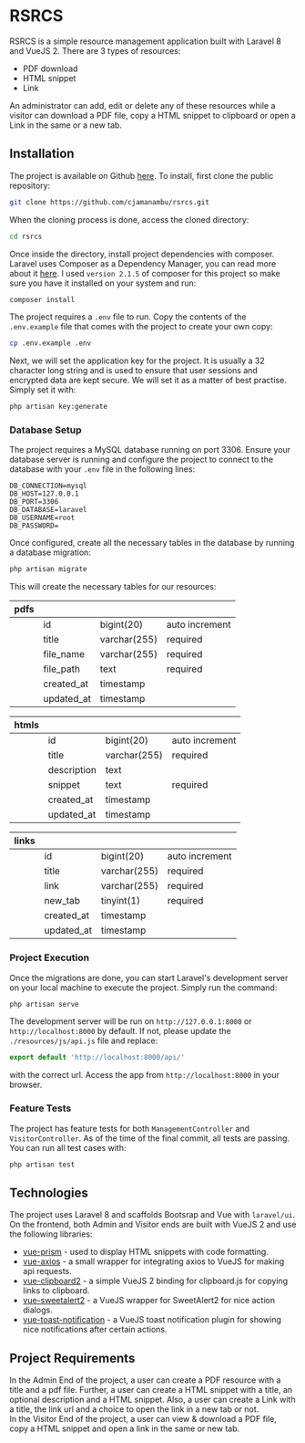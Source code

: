 # RSRCS
RSRCS is a simple resource management application built with Laravel 8 and VueJS 2. There are 3 types of resources:
- PDF download
- HTML snippet
- Link

An administrator can add, edit or delete any of these resources while a visitor can download a PDF file, copy a HTML snippet to clipboard or open a Link in the same or a new tab.

## Installation
The project is available on Github [here](https://github.com/cjamanambu/rsrcs). To install, first clone the public repository:
```sh
git clone https://github.com/cjamanambu/rsrcs.git
```
When the cloning process is done, access the cloned directory:
```sh
cd rsrcs
```
Once inside the directory, install project dependencies with composer. Laravel uses Composer as a Dependency Manager, you can read more about it [here](https://getcomposer.org/). I used ```version 2.1.5``` of composer for this project so make sure you have it installed on your system and run:
```sh
composer install
```
The project requires a ```.env``` file to run. Copy the contents of the ```.env.example``` file that comes with the project to create your own copy:
```sh
cp .env.example .env
```
Next, we will set the application key for the project. It is usually a 32 character long string and is used to ensure that user sessions and encrypted data are kept secure. We will set it as a matter of best practise. Simply set it with:
```sh
php artisan key:generate
```

### Database Setup
The project requires a MySQL database running on port 3306. Ensure your database server is running and configure the project to connect to the database with your  ```.env``` file in the following lines:
```
DB_CONNECTION=mysql
DB_HOST=127.0.0.1
DB_PORT=3306
DB_DATABASE=laravel
DB_USERNAME=root
DB_PASSWORD=
```
Once configured, create all the necessary tables in the database by running a database migration:
```sh
php artisan migrate
```
This will create the necessary tables for our resources:

| pdfs |  | | |
| ------ | ------ | ------ | ------ |
| | id | bigint(20) | auto increment |
| | title | varchar(255) | required |
| | file_name | varchar(255) | required |
| | file_path | text | required |
| | created_at | timestamp | |
| | updated_at | timestamp | |

| htmls |  | | |
| ------ | ------ | ------ | ------ |
| | id | bigint(20) | auto increment |
| | title | varchar(255) | required |
| | description | text | |
| | snippet | text | required |
| | created_at | timestamp | |
| | updated_at | timestamp | |

| links |  | | |
| ------ | ------ | ------ | ------ |
| | id | bigint(20) | auto increment |
| | title | varchar(255) | required |
| | link | varchar(255) | required |
| | new_tab | tinyint(1) | required |
| | created_at | timestamp | |
| | updated_at | timestamp | |

### Project Execution
Once the migrations are done, you can start Laravel's development server on your local machine to execute the project. Simply run the command:
```sh
php artisan serve
```
The development server will be run on `http://127.0.0.1:8000` or `http://localhost:8000` by default. If not, please update the `./resources/js/api.js` file and replace:
```js
export default 'http://localhost:8000/api/'
```
with the correct url. Access the app from `http://localhost:8000` in your browser.

### Feature Tests
The project has feature tests for both `ManagementController` and `VisitorController`. As of the time of the final commit, all tests are passing. You can run all test cases with:
```sh
php artisan test
```

## Technologies
The project uses Laravel 8 and scaffolds Bootsrap and Vue with `laravel/ui`. On the frontend, both Admin and Visitor ends are built with VueJS 2 and use the following libraries:

- [vue-prism](https://vue-prism.netlify.app/) - used to display HTML snippets with code formatting.
- [vue-axios](https://www.npmjs.com/package/vue-axios) - a small wrapper for integrating axios to VueJS for making api requests.
- [vue-clipboard2](https://www.npmjs.com/package/vue-clipboard2) - a simple VueJS 2 binding for clipboard.js for copying links to clipboard.
- [vue-sweetalert2](https://www.npmjs.com/package/vue-sweetalert2) - a VueJS wrapper for SweetAlert2 for nice action dialogs.
- [vue-toast-notification](https://www.npmjs.com/package/vue-toast-notification) - a VueJS toast notification plugin for showing nice notifications after certain actions.

## Project Requirements
In the Admin End of the project, a user can create a PDF resource with a title and a pdf file. Further, a user can create a HTML snippet with a title, an optional description and a HTML snippet. Also, a user can create a Link with a title, the link url and a choice to open the link in a new tab or not.  
In the Visitor End of the project, a user can view & download a PDF file, copy a HTML snippet and open a link in the same or new tab.

